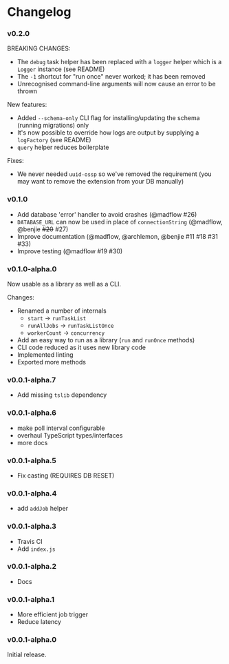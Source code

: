 # Changelog

### v0.2.0

BREAKING CHANGES:

- The `debug` task helper has been replaced with a `logger` helper which is a `Logger` instance (see README)
- The `-1` shortcut for "run once" never worked; it has been removed
- Unrecognised command-line arguments will now cause an error to be thrown

New features:

- Added `--schema-only` CLI flag for installing/updating the schema (running migrations) only
- It's now possible to override how logs are output by supplying a `logFactory` (see README)
- `query` helper reduces boilerplate

Fixes:

- We never needed `uuid-ossp` so we've removed the requirement (you may want to remove the extension from your DB manually)

### v0.1.0

- Add database 'error' handler to avoid crashes (@madflow #26)
- `DATABASE_URL` can now be used in place of `connectionString` (@madflow, @benjie ~~#20~~ #27)
- Improve documentation (@madflow, @archlemon, @benjie #11 #18 #31 #33)
- Improve testing (@madflow #19 #30)

### v0.1.0-alpha.0

Now usable as a library as well as a CLI.

Changes:

- Renamed a number of internals
  - `start` -> `runTaskList`
  - `runAllJobs` -> `runTaskListOnce`
  - `workerCount` -> `concurrency`
- Add an easy way to run as a library (`run` and `runOnce` methods)
- CLI code reduced as it uses new library code
- Implemented linting
- Exported more methods

### v0.0.1-alpha.7

- Add missing `tslib` dependency

### v0.0.1-alpha.6

- make poll interval configurable
- overhaul TypeScript types/interfaces
- more docs

### v0.0.1-alpha.5

- Fix casting (REQUIRES DB RESET)

### v0.0.1-alpha.4

- add `addJob` helper

### v0.0.1-alpha.3

- Travis CI
- Add `index.js`

### v0.0.1-alpha.2

- Docs

### v0.0.1-alpha.1

- More efficient job trigger
- Reduce latency

### v0.0.1-alpha.0

Initial release.

